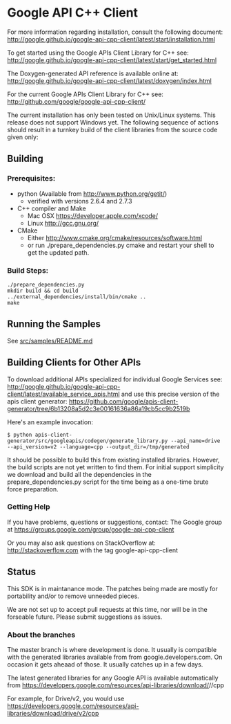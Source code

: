 # Google API C++ Client

For more information regarding installation, consult the following document:
  http://google.github.io/google-api-cpp-client/latest/start/installation.html

To get started using the Google APIs Client Library for C++ see:
  http://google.github.io/google-api-cpp-client/latest/start/get_started.html

The Doxygen-generated API reference is available online at:
  http://google.github.io/google-api-cpp-client/latest/doxygen/index.html

For the current Google APIs Client Library for C++ see:
  http://github.com/google/google-api-cpp-client/

The current installation has only been tested on Unix/Linux systems.
This release does not support Windows yet. The following sequence of
actions should result in a turnkey build of the client libraries from
the source code given only:

## Building

### Prerequisites:
* python   (Available from http://www.python.org/getit/)
  - verified with versions 2.6.4 and 2.7.3
* C++ compiler and Make
  - Mac OSX https://developer.apple.com/xcode/
  - Linux   http://gcc.gnu.org/
* CMake
  - Either http://www.cmake.org/cmake/resources/software.html
  - or run ./prepare_dependencies.py cmake
    and restart your shell to get the updated path.

### Build Steps:

    ./prepare_dependencies.py
    mkdir build && cd build
    ../external_dependencies/install/bin/cmake ..
    make

## Running the Samples

See [src/samples/README.md](src/samples/README.md)


## Building Clients for Other APIs

To download additional APIs specialized for individual Google Services see:
http://google.github.io/google-api-cpp-client/latest/available_service_apis.html
and use this precise version of the apis client generator:
https://github.com/google/apis-client-generator/tree/6b13208a5d2c3e00161636a86a19cb5cc9b2519b

Here's an example invocation:

    $ python apis-client-generator/src/googleapis/codegen/generate_library.py --api_name=drive --api_version=v2 --language=cpp --output_dir=/tmp/generated

It should be possible to build this from existing installed libraries.
However, the build scripts are not yet written to find them. For initial
support simplicity we download and build all the dependencies in the
prepare_dependencies.py script for the time being as a one-time brute
force preparation.

### Getting Help

If you have problems, questions or suggestions, contact:
  The Google group at https://groups.google.com/group/google-api-cpp-client

Or you may also ask questions on StackOverflow at:
   http://stackoverflow.com with the tag google-api-cpp-client

## Status

  This SDK is in maintanance mode. The patches being made are mostly for
  portability and/or to remove unneeded pieces.

  We are not set up to accept pull requests at this time, nor will be in the
  forseable future. Please submit suggestions as issues.

### About the branches

  The master branch is where development is done. It usually is compatible with
  the generated libraries available from from google.developers.com. On occasion
  it gets aheaad of those. It usually catches up in a few days.

  The latest generated libraries for any Google API is available automatically
  from
  https://developers.google.com/resources/api-libraries/download/<API>/<VERSION>/cpp

  For example, for Drive/v2, you would use
  https://developers.google.com/resources/api-libraries/download/drive/v2/cpp
